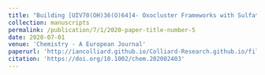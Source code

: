 ```yaml
---
title: "Building [UIV70(OH)36(O)64]4- Oxocluster Frameworks with Sulfate, Transition Metals, and U(V)"
collection: manuscripts
permalink: /publication/7/1/2020-paper-title-number-5
date: 2020-07-01
venue: 'Chemistry - A European Journal'
paperurl: 'http://iancolliard.github.io/Colliard-Research.github.io/files/paper5.pdf'
citation: 'https://doi.org/10.1002/chem.202002403'
---
```

